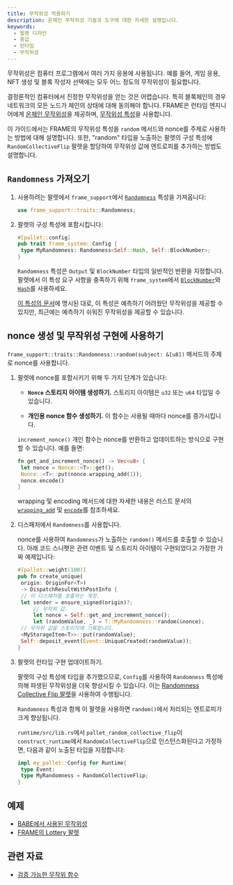 ```yaml
---
title: 무작위성 적용하기
description: 온체인 무작위성 기술과 도구에 대한 자세한 설명입니다.
keywords:
  - 팔렛 디자인
  - 중급
  - 런타임
  - 무작위성
---
```


무작위성은 컴퓨터 프로그램에서 여러 가지 응용에 사용됩니다. 예를 들어, 게임 응용, NFT 생성 및 블록 작성자 선택에는 모두 어느 정도의 무작위성이 필요합니다.

결정론적인 컴퓨터에서 진정한 무작위성을 얻는 것은 어렵습니다.
특히 블록체인의 경우 네트워크의 모든 노드가 체인의 상태에 대해 동의해야 합니다.
FRAME은 런타임 엔지니어에게 [온체인 무작위성](/build/randomness/)을 제공하며, [무작위성 특성](https://paritytech.github.io/substrate/master/frame_support/traits/trait.Randomness.html)을 사용합니다.

이 가이드에서는 FRAME의 무작위성 특성을 `random` 메서드와 nonce를 주제로 사용하는 방법에 대해 설명합니다.
또한, "random" 타입을 노출하는 팔렛의 구성 특성에 `RandomCollectiveFlip` 팔렛을 할당하여 무작위성 값에 엔트로피를 추가하는 방법도 설명합니다.

## `Randomness` 가져오기

1. 사용하려는 팔렛에서 `frame_support`에서 [`Randomness`](https://paritytech.github.io/substrate/master/frame_support/traits/trait.Randomness.html) 특성을 가져옵니다:

   ```rust
   use frame_support::traits::Randomness;
   ```

2. 팔렛의 구성 특성에 포함시킵니다:

   ```rust
   #[pallet::config]
   pub trait frame_system::Config {
   	type MyRandomness: Randomness<Self::Hash, Self::BlockNumber>;
   }
   ```

   `Randomness` 특성은 `Output` 및 `BlockNumber` 타입의 일반적인 반환을 지정합니다.
   팔렛에서 이 특성 요구 사항을 충족하기 위해 `frame_system`에서 [`BlockNumber`](https://paritytech.github.io/substrate/master/frame_system/pallet/trait.Config.html#associatedtype.BlockNumber)와 [`Hash`](https://paritytech.github.io/substrate/master/frame_system/pallet/trait.Config.html#associatedtype.Hash)를 사용하세요.

   [이 특성의 문서](https://paritytech.github.io/substrate/master/frame_support/traits/trait.Randomness.html)에 명시된 대로, 이 특성은 예측하기 어려웠던 무작위성을 제공할 수 있지만, 최근에는 예측하기 쉬워진 무작위성을 제공할 수 있습니다.

## nonce 생성 및 무작위성 구현에 사용하기

`frame_support::traits::Randomness::random(subject: &[u8])` 메서드의 주제로 nonce를 사용합니다.

1. 팔렛에 nonce를 포함시키기 위해 두 가지 단계가 있습니다:

   - **`Nonce` 스토리지 아이템 생성하기.** 스토리지 아이템은 `u32` 또는 `u64` 타입일 수 있습니다.

   - **개인용 nonce 함수 생성하기.** 이 함수는 사용될 때마다 nonce를 증가시킵니다.

   `increment_nonce()` 개인 함수는 nonce를 반환하고 업데이트하는 방식으로 구현할 수 있습니다.
   예를 들면:

   ```rust
   fn get_and_increment_nonce() -> Vec<u8> {
   	let nonce = Nonce::<T>::get();
   	Nonce::<T>::put(nonce.wrapping_add(1));
   	nonce.encode()
   }
   ```

   wrapping 및 encoding 메서드에 대한 자세한 내용은 러스트 문서의 [`wrapping_add`](https://doc.rust-lang.org/std/intrinsics/fn.wrapping_add.html) 및 [`encode`](https://paritytech.github.io/substrate/master/frame_support/dispatch/trait.Encode.html#method.encode)를 참조하세요.

2. 디스패처에서 `Randomness`를 사용합니다.

   nonce를 사용하여 `Randomness`가 노출하는 `random()` 메서드를 호출할 수 있습니다.
   아래 코드 스니펫은 관련 이벤트 및 스토리지 아이템이 구현되었다고 가정한 가짜 예제입니다:

   ```rust
   #[pallet::weight(100)]
   pub fn create_unique(
   	origin: OriginFor<T>)
   	-> DispatchResultWithPostInfo {
   	// 이 디스패처를 호출하는 계정.
   	let sender = ensure_signed(origin)?;
   		// 무작위 값.
   		let nonce = Self::get_and_increment_nonce();
   		let (randomValue, _) = T::MyRandomness::random(&nonce);
   	// 무작위 값을 스토리지에 기록합니다.
   	<MyStorageItem<T>>::put(randomValue);
   	Self::deposit_event(Event::UniqueCreated(randomValue));
   }
   ```

3. 팔렛의 런타임 구현 업데이트하기.

   팔렛의 구성 특성에 타입을 추가했으므로, `Config`를 사용하여 `Randomness` 특성에 의해 파생된 무작위성을 더욱 향상시킬 수 있습니다.
   이는 [Randomness Collective Flip 팔렛](https://paritytech.github.io/substrate/master/pallet_insecure_randomness_collective_flip/index.html)을 사용하여 수행됩니다.

   `Randomness` 특성과 함께 이 팔렛을 사용하면 `random()`에서 처리되는 엔트로피가 크게 향상됩니다.

   `runtime/src/lib.rs`에서 `pallet_random_collective_flip`이 `construct_runtime`에서 `RandomCollectiveFlip`으로 인스턴스화된다고 가정하면, 다음과 같이 노출된 타입을 지정합니다:

   ```rust
   impl my_pallet::Config for Runtime{
   	type Event;
   	type MyRandomness = RandomCollectiveFlip;
   }
   ```

## 예제

- [BABE에서 사용된 무작위성](https://github.com/paritytech/polkadot-sdk/blob/master/substrate/frame/babe/src/randomness.rs)
- [FRAME의 Lottery 팔렛](https://github.com/paritytech/polkadot-sdk/blob/master/substrate/frame/lottery/src/lib.rs#L120)

## 관련 자료

- [검증 가능한 무작위 함수](https://en.wikipedia.org/wiki/Verifiable_random_function)